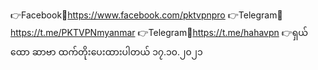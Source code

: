 👉Facebook💙https://www.facebook.com/pktvpnpro
👉Telegram💙https://t.me/PKTVPNmyanmar
👉Telegram💙https://t.me/hahavpn
👉ရှယ်ထော ဆာဗာ ထက်တိုးပေးထားပါတယ် ၁၇.၁၀.၂၀၂၁
